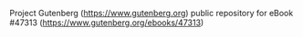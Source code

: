 Project Gutenberg (https://www.gutenberg.org) public repository for eBook #47313 (https://www.gutenberg.org/ebooks/47313)
